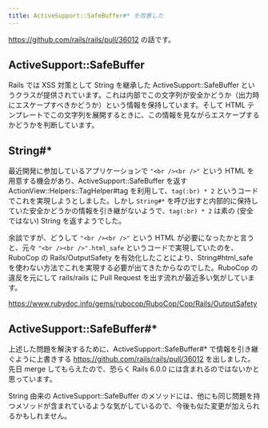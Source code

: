 ```yaml
---
title: ActiveSupport::SafeBuffer#* を改善した
---
```


<https://github.com/rails/rails/pull/36012> の話です。

## ActiveSupport::SafeBuffer

Rails では XSS 対策として String を継承した ActiveSupport::SafeBuffer というクラスが提供されています。これは内部でこの文字列が安全かどうか（出力時にエスケープすべきかどうか）という情報を保持しています。そして HTML テンプレートでこの文字列を展開するときに、この情報を見ながらエスケープするかどうかを判断しています。

## String#*

最近開発に参加しているアプリケーションで `"<br /><br />"` という HTML を用意する機会があり、ActiveSupport::SafeBuffer を返す ActionView::Helpers::TagHelper#tag を利用して、`tag(:br) * 2` というコードでこれを実現しようとしました。しかし `String#*` を呼び出すと内部的に保持していた安全かどうかの情報を引き継がないようで、`tag(:br) * 2` は素の (安全ではない) String を返すようでした。

余談ですが、どうして `"<br /><br />"` という HTML が必要になったかと言うと、元々 `"<br /><br />".html_safe` というコードで実現していたのを、RuboCop の Rails/OutputSafety を有効化したことにより、String#html_safe を使わない方法でこれを実現する必要が出てきたからなのでした。RuboCop の違反を元にして rails/rails に Pull Request を出す流れが最近多い気がしています。

<https://www.rubydoc.info/gems/rubocop/RuboCop/Cop/Rails/OutputSafety>

## ActiveSupport::SafeBuffer#*

上述した問題を解決するために、ActiveSupport::SafeBuffer#* で情報を引き継ぐように上書きする <https://github.com/rails/rails/pull/36012> を出しました。先日 merge してもらえたので、恐らく Rails 6.0.0 には含まれるのではないかと思っています。

String 由来の ActiveSupport::SafeBuffer のメソッドには、他にも同じ問題を持つメソッドが含まれているような気がしているので、今後も似た変更が加えられるかもしれません。
